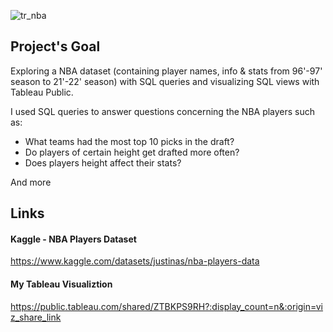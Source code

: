 ![tr_nba](https://github.com/Nati23A/NBA-Analysis/assets/95759921/f308bf6c-d70a-4f8c-832f-6e94ba67830c)
## Project's Goal
Exploring a NBA dataset (containing player names, info &amp; stats from 96'-97' season to 21'-22' season) with SQL queries and visualizing SQL views with Tableau Public.

I used SQL queries to answer questions concerning the NBA players such as:
- What teams had the most top 10 picks in the draft?
- Do players of certain height get drafted more often?
- Does players height affect their stats?

And more

## Links
#### Kaggle - NBA Players Dataset
https://www.kaggle.com/datasets/justinas/nba-players-data

#### My Tableau Visualiztion 
https://public.tableau.com/shared/ZTBKPS9RH?:display_count=n&:origin=viz_share_link
